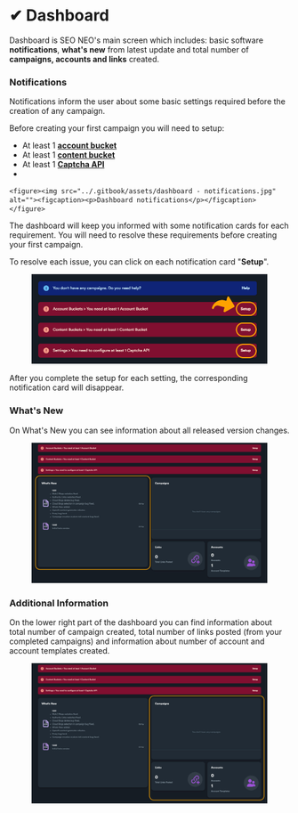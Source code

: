 # ✔ Dashboard

Dashboard is SEO NEO's main screen which includes: basic software **notifications**, **what's new** from latest update and total number of **campaigns, accounts and links** created.

### Notifications

Notifications inform the user about some basic settings required before the creation of any campaign.

Before creating your first campaign you will need to setup:

* At least 1 [**account bucket**](account-buckets/)
* At least 1 [**content bucket**](content-buckets/)
* At least 1 [**Captcha API**](settings/third-party-api.md#captcha)
*

    <figure><img src="../.gitbook/assets/dashboard - notifications.jpg" alt=""><figcaption><p>Dashboard notifications</p></figcaption></figure>

The dashboard will keep you informed with some notification cards for each requirement. You will need to resolve these requirements before creating your first campaign.&#x20;

To resolve each issue, you can click on each notification card "**Setup**".&#x20;

<figure><img src="../.gitbook/assets/dashboard resolve issues.jpg" alt=""><figcaption></figcaption></figure>

After you complete the setup for each setting, the corresponding notification card will disappear.

### What's New

On What's New you can see information about all released version changes.

<figure><img src="../.gitbook/assets/dashboard - whats_new.jpg" alt=""><figcaption></figcaption></figure>

### Additional Information

On the lower right part of the dashboard you can find information about total number of campaign created, total number of links posted (from your completed campaigns) and information about number of account and account templates created.

<figure><img src="../.gitbook/assets/dashboard - statistics.jpg" alt=""><figcaption></figcaption></figure>
